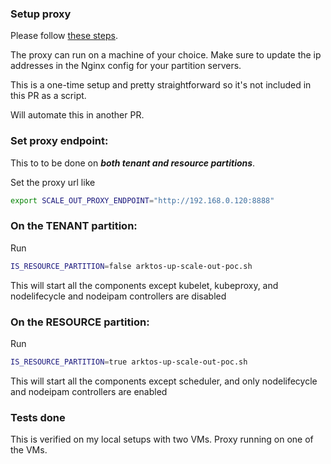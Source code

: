 ### Setup proxy

Please follow [these steps](https://github.com/futurewei-cloud/arktos-perftest/wiki/How-to-setup-and-config-nginx-proxy-for-scale-out-design#setting-up-proxy). 

The proxy can run on a machine of your choice. Make sure to update the ip addresses in the Nginx config for your partition servers.

This is a one-time setup and pretty straightforward so it's not included in this PR as a script. 

Will automate this in another PR.

### Set proxy endpoint:

This to to be done on ***both tenant and resource partitions***.

Set the proxy url like

```bash
export SCALE_OUT_PROXY_ENDPOINT="http://192.168.0.120:8888"
```

### On the TENANT partition:

Run 
```bash
IS_RESOURCE_PARTITION=false arktos-up-scale-out-poc.sh
```

This will start all the components except kubelet, kubeproxy, and nodelifecycle and nodeipam controllers are disabled

### On the RESOURCE partition:

Run 
```bash
IS_RESOURCE_PARTITION=true arktos-up-scale-out-poc.sh
```

This will start all the components except scheduler, and only nodelifecycle and nodeipam controllers are enabled

### Tests done
This is verified on my local setups with two VMs. Proxy running on one of the VMs.
